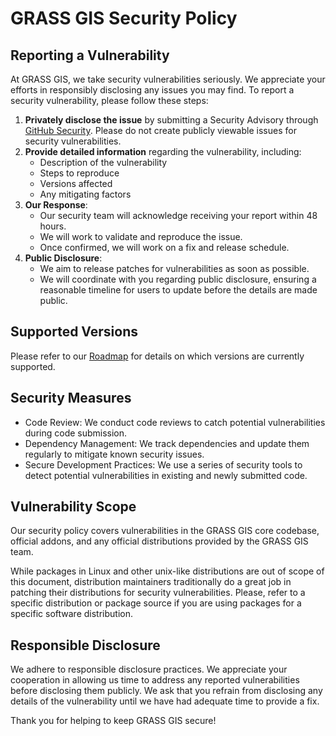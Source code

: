 # GRASS GIS Security Policy

## Reporting a Vulnerability

At GRASS GIS, we take security vulnerabilities seriously. We appreciate your
efforts in responsibly disclosing any issues you may find. To report a security
vulnerability, please follow these steps:

1. **Privately disclose the issue** by submitting a Security Advisory through
   [GitHub Security](https://github.com/OSGeo/grass/security). Please do not
   create publicly viewable issues for security vulnerabilities.
2. **Provide detailed information** regarding the vulnerability, including:
    - Description of the vulnerability
    - Steps to reproduce
    - Versions affected
    - Any mitigating factors
3. **Our Response**:
    - Our security team will acknowledge receiving your report within 48 hours.
    - We will work to validate and reproduce the issue.
    - Once confirmed, we will work on a fix and release schedule.
4. **Public Disclosure**:
    - We aim to release patches for vulnerabilities as soon as possible.
    - We will coordinate with you regarding public disclosure, ensuring a
      reasonable timeline for users to update before the details are made public.

## Supported Versions

Please refer to our [Roadmap](https://grass.osgeo.org/about/roadmap/)
for details on which versions are currently supported.

## Security Measures

- Code Review: We conduct code reviews to catch potential vulnerabilities during
  code submission.
- Dependency Management: We track dependencies and update them regularly to
  mitigate known security issues.
- Secure Development Practices: We use a series of security tools to detect
  potential vulnerabilities in existing and newly submitted code.

## Vulnerability Scope

Our security policy covers vulnerabilities in the GRASS GIS core codebase,
official addons, and any official distributions provided by the GRASS GIS team.

While packages in Linux and other unix-like distributions are out of scope of
this document, distribution maintainers traditionally do a great job in patching
their distributions for security vulnerabilities. Please, refer to a specific
distribution or package source if you are using packages for a specific software
distribution.

## Responsible Disclosure

We adhere to responsible disclosure practices. We appreciate your cooperation
in allowing us time to address any reported vulnerabilities before disclosing
them publicly. We ask that you refrain from disclosing any details of the
vulnerability until we have had adequate time to provide a fix.

Thank you for helping to keep GRASS GIS secure!
